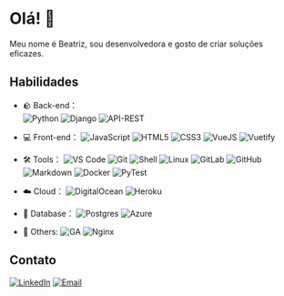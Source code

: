 # Olá! 👋 
 
Meu nome é Beatriz, sou desenvolvedora e gosto de criar soluções eficazes.   
 
## Habilidades   
   
- 🪨 Back-end：   
 ![Python](https://img.shields.io/badge/-Python-yellow?style=flat-circle&logo=Python) 
 ![Django](https://img.shields.io/badge/-Django-yellow?style=flat-circle&logo=Django)
 ![API-REST](https://img.shields.io/badge/API-REST-ff1709?style=flat-circle&logo=django&logoColor=white&color=ff1709&labelColor=gray)
  
- 💻 Front-end： 
 ![JavaScript](https://img.shields.io/badge/-JavaScript-yellow?style=flat-circle&logo=javascript)
 ![HTML5](https://img.shields.io/badge/-HTML5-yellow?style=flat-circle&logo=html5) 
 ![CSS3](https://img.shields.io/badge/-CSS3-yellow?style=flat-circle&logo=css3)
 ![VueJS](https://img.shields.io/badge/-VueJS-blue?style=flat-circle&logo=Vuetify)
 ![Vuetify](https://img.shields.io/badge/-Vuetify-blue?style=flat-circle&logo=Vuetify)

- 🛠️ Tools：
  ![VS Code](https://img.shields.io/badge/vscode-gray.svg?logo=visualstudiocode)
  ![Git](https://img.shields.io/badge/Git-yellow?style=flat-circle&logo=git)
  ![Shell](https://img.shields.io/badge/Shell-red?style=flat-circle&logo=shell)
  ![Linux](https://img.shields.io/badge/Linux-gray?style=flat-circle&logo=Linux)
  ![GitLab](https://img.shields.io/badge/GitLab-orange?style=flat-circle&logo=GitLab)
  ![GitHub](https://img.shields.io/badge/GitHub-black?style=flat-circle&logo=GitHub)
  ![Markdown](https://img.shields.io/badge/Markdown-black?style=flat-circle&logo=markdown)
  ![Docker](https://img.shields.io/badge/-Docker-blue?style=flat-circle&logo=Docker)
  ![PyTest](https://img.shields.io/badge/-PyTest-blue?style=flat-circle&logo=PyTest)

- ☁️ Cloud： 
  ![DigitalOcean](https://img.shields.io/badge/DigitalOcean-blue?&logo=DigitalOcean&logoColor=F90)
  ![Heroku](https://img.shields.io/badge/Heroku-430098?style=flat-circle&logo=heroku&logoColor=white)
  
- 🎲 Database：
 ![Postgres](https://img.shields.io/badge/PostgreSQL-c5c5c5?style=flat-circle&logo=PostgreSQL)
 ![Azure](https://img.shields.io/badge/-Azure-blue?style=flat-circle&logo=Azure)

- 🚀 Others:
  ![GA](https://img.shields.io/badge/GitHub_Actions-2088FF?style=flat-circle&logo=github-actions&logoColor=white)
  ![Nginx](https://img.shields.io/badge/nginx-%23009639.svg?style=flat-circle&logo=nginx&logoColor=white)

   
## Contato
 
[![LinkedIn](https://img.shields.io/badge/-LinkedIn-blue?style=flat-square&logo=LinkedIn&logoColor=white)](https://www.linkedin.com/in/beatriz-ramalho-esteves-238580138/)
[![Email](https://img.shields.io/badge/Email-%40-red?style=flat-square&logo=Gmail&logoColor=white)](mailto:beatrizramalho.esteves@gmail.com)


